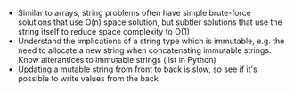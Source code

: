 * Similar to arrays, string problems often have simple brute-force solutions that use O(n) space solution, but subtler solutions that use the string itself to reduce space complexity to O(1)
* Understand the implications of a string type which is immutable, e.g. the need to allocate a new string when concatenating immutable strings. Know alterantices to immutable strings (list in Python)
* Updating a mutable string from front to back is slow, so see if it's possible to write values from the back